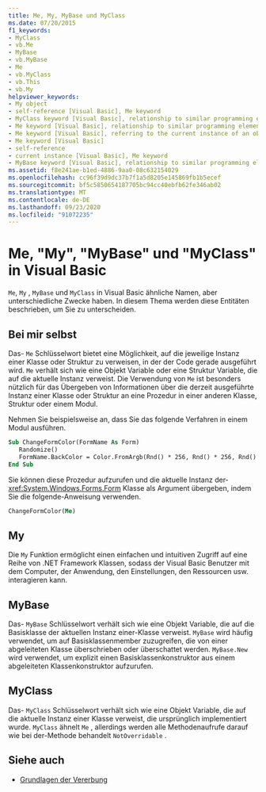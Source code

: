 ```yaml
---
title: Me, My, MyBase und MyClass
ms.date: 07/20/2015
f1_keywords:
- MyClass
- vb.Me
- MyBase
- vb.MyBase
- Me
- vb.MyClass
- vb.This
- vb.My
helpviewer_keywords:
- My object
- self-reference [Visual Basic], Me keyword
- MyClass keyword [Visual Basic], relationship to similar programming elements
- Me keyword [Visual Basic], relationship to similar programming elements
- Me keyword [Visual Basic], referring to the current instance of an object
- Me keyword [Visual Basic]
- self-reference
- current instance [Visual Basic], Me keyword
- MyBase keyword [Visual Basic], relationship to similar programming elements
ms.assetid: f8e241ae-b1ed-4886-9aa0-08c632154029
ms.openlocfilehash: cc96f39d9dc37b7f1a5d8205e145869fb1b5ecef
ms.sourcegitcommit: bf5c5850654187705bc94cc40ebfb62fe346ab02
ms.translationtype: MT
ms.contentlocale: de-DE
ms.lasthandoff: 09/23/2020
ms.locfileid: "91072235"
---
```

# <a name="me-my-mybase-and-myclass-in-visual-basic"></a>Me, "My", "MyBase" und "MyClass" in Visual Basic

`Me`, `My` , `MyBase` und `MyClass` in Visual Basic ähnliche Namen, aber unterschiedliche Zwecke haben. In diesem Thema werden diese Entitäten beschrieben, um Sie zu unterscheiden.  
  
## <a name="me"></a>Bei mir selbst  

 Das- `Me` Schlüsselwort bietet eine Möglichkeit, auf die jeweilige Instanz einer Klasse oder Struktur zu verweisen, in der der Code gerade ausgeführt wird. `Me` verhält sich wie eine Objekt Variable oder eine Struktur Variable, die auf die aktuelle Instanz verweist. Die Verwendung von `Me` ist besonders nützlich für das Übergeben von Informationen über die derzeit ausgeführte Instanz einer Klasse oder Struktur an eine Prozedur in einer anderen Klasse, Struktur oder einem Modul.  
  
 Nehmen Sie beispielsweise an, dass Sie das folgende Verfahren in einem Modul ausführen.  
  
```vb  
Sub ChangeFormColor(FormName As Form)  
   Randomize()  
   FormName.BackColor = Color.FromArgb(Rnd() * 256, Rnd() * 256, Rnd() * 256)  
End Sub  
```  
  
 Sie können diese Prozedur aufzurufen und die aktuelle Instanz der- <xref:System.Windows.Forms.Form> Klasse als Argument übergeben, indem Sie die folgende-Anweisung verwenden.  
  
```vb  
ChangeFormColor(Me)  
```  
  
## <a name="my"></a>My  

 Die `My` Funktion ermöglicht einen einfachen und intuitiven Zugriff auf eine Reihe von .NET Framework Klassen, sodass der Visual Basic Benutzer mit dem Computer, der Anwendung, den Einstellungen, den Ressourcen usw. interagieren kann.  
  
## <a name="mybase"></a>MyBase  

 Das- `MyBase` Schlüsselwort verhält sich wie eine Objekt Variable, die auf die Basisklasse der aktuellen Instanz einer-Klasse verweist. `MyBase` wird häufig verwendet, um auf Basisklassenmember zuzugreifen, die von einer abgeleiteten Klasse überschrieben oder überschattet werden. `MyBase.New` wird verwendet, um explizit einen Basisklassenkonstruktor aus einem abgeleiteten Klassenkonstruktor aufzurufen.  
  
## <a name="myclass"></a>MyClass  

 Das- `MyClass` Schlüsselwort verhält sich wie eine Objekt Variable, die auf die aktuelle Instanz einer Klasse verweist, die ursprünglich implementiert wurde. `MyClass` ähnelt `Me` , allerdings werden alle Methodenaufrufe darauf wie bei der-Methode behandelt `NotOverridable` .  
  
## <a name="see-also"></a>Siehe auch

- [Grundlagen der Vererbung](../language-features/objects-and-classes/inheritance-basics.md)

